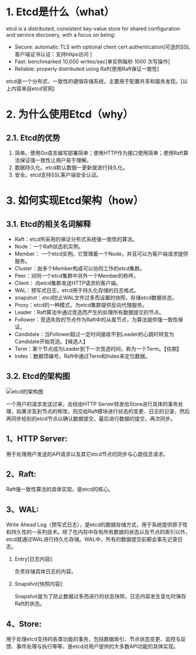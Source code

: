 # 1. Etcd是什么（what）

etcd is a distributed, consistent key-value store for shared configuration and service discovery, with a focus on being:

- Secure: automatic TLS with optional client cert authentication[可选的SSL客户端证书认证：支持https访问 ]
- Fast: benchmarked 10,000 writes/sec[单实例每秒 1000 次写操作]
- Reliable: properly distributed using Raft[使用Raft保证一致性]

etcd是一个分布式、一致性的键值存储系统，主要用于配置共享和服务发现。[以上内容来自etcd官网]


# 2. 为什么使用Etcd（why）

## 2.1. Etcd的优势

1. 简单。使用Go语言编写部署简单；使用HTTP作为接口使用简单；使用Raft算法保证强一致性让用户易于理解。
2. 数据持久化。etcd默认数据一更新就进行持久化。
3. 安全。etcd支持SSL客户端安全认证。

# 3. 如何实现Etcd架构（how）

## 3.1. Etcd的相关名词解释

- Raft：etcd所采用的保证分布式系统强一致性的算法。
- Node：一个Raft状态机实例。
- Member： 一个etcd实例。它管理着一个Node，并且可以为客户端请求提供服务。
- Cluster：由多个Member构成可以协同工作的etcd集群。
- Peer：对同一个etcd集群中另外一个Member的称呼。
- Client： 向etcd集群发送HTTP请求的客户端。
- WAL：预写式日志，etcd用于持久化存储的日志格式。
- snapshot：etcd防止WAL文件过多而设置的快照，存储etcd数据状态。
- Proxy：etcd的一种模式，为etcd集群提供反向代理服务。
- Leader：Raft算法中通过竞选而产生的处理所有数据提交的节点。
- Follower：竞选失败的节点作为Raft中的从属节点，为算法提供强一致性保证。
- Candidate：当Follower超过一定时间接收不到Leader的心跳时转变为Candidate开始竞选。【候选人】
- Term：某个节点成为Leader到下一次竞选时间，称为一个Term。【任期】
- Index：数据项编号。Raft中通过Term和Index来定位数据。

## 3.2. Etcd的架构图

![etcd的架构图](https://res.cloudinary.com/dqxtn0ick/image/upload/v1510578532/article/etcd/etcd-architecture.jpg)

一个用户的请求发送过来，会经由HTTP Server转发给Store进行具体的事务处理，如果涉及到节点的修改，则交给Raft模块进行状态的变更、日志的记录，然后再同步给别的etcd节点以确认数据提交，最后进行数据的提交，再次同步。

## 1、HTTP Server:

用于处理用户发送的API请求以及其它etcd节点的同步与心跳信息请求。

## 2、Raft:

Raft强一致性算法的具体实现，是etcd的核心。

## 3、WAL:

Write Ahead Log（预写式日志），是etcd的数据存储方式，用于系统提供原子性和持久性的一系列技术。除了在内存中存有所有数据的状态以及节点的索引以外，etcd就通过WAL进行持久化存储。WAL中，所有的数据提交前都会事先记录日志。

1. Entry[日志内容]:

   负责存储具体日志的内容。

2. Snapshot[快照内容]:

   Snapshot是为了防止数据过多而进行的状态快照，日志内容发生变化时保存Raft的状态。

## 4、Store:

用于处理etcd支持的各类功能的事务，包括数据索引、节点状态变更、监控与反馈、事件处理与执行等等，是etcd对用户提供的大多数API功能的具体实现。


